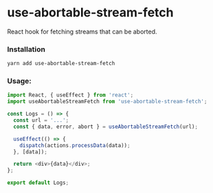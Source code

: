 # use-abortable-stream-fetch

React hook for fetching streams that can be aborted.

### Installation

```bash
yarn add use-abortable-stream-fetch
```

### Usage:

```javascript
import React, { useEffect } from 'react';
import useAbortableStreamFetch from 'use-abortable-stream-fetch';

const Logs = () => {
  const url = '...';
  const { data, error, abort } = useAbortableStreamFetch(url);

  useEffect(() => {
    dispatch(actions.processData(data));
  }, [data]);

  return <div>{data}</div>;
};

export default Logs;
```
